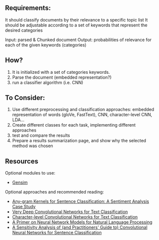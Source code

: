 ## Requirements:
It should classify documents by their relevance to a specific topic list
It should be adjustable according to a set of keywords that represent the desired categories

Input: parsed & Chunked document
Output: probabilities of relevance for each of the given keywords (categories)


## How?
1. It is initialized with a set of categories keywords.
2. Parse the document (embedded representation?)
3. run a classifier algorithm (i.e. CNN)

## To Consider:
1. Use different preprocessing and classification approaches: embedded representation of words (gloVe, FastText), CNN, character-level CNN, LDA...
2. Create different classes for each task, implementing different approaches 
3. test and compare the results
4. Prepare a results summarization page, and show why the selected method was chosen 

## Resources
Optional modules to use:
* [Gensim](https://radimrehurek.com/gensim/)

Optional approaches and recommended reading:
* [Any-gram Kernels for Sentence Classification: A Sentiment Analysis Case Study
](https://arxiv.org/abs/1712.07004)
* [Very Deep Convolutional Networks for Text Classification](https://arxiv.org/abs/1606.01781)
* [Character-level Convolutional Networks for Text Classification](https://arxiv.org/abs/1509.01626)
* [A Primer on Neural Network Models for Natural Language Processing](https://arxiv.org/abs/1510.00726)
* [A Sensitivity Analysis of (and Practitioners' Guide to) Convolutional Neural Networks for Sentence Classification](https://arxiv.org/abs/1510.03820)
